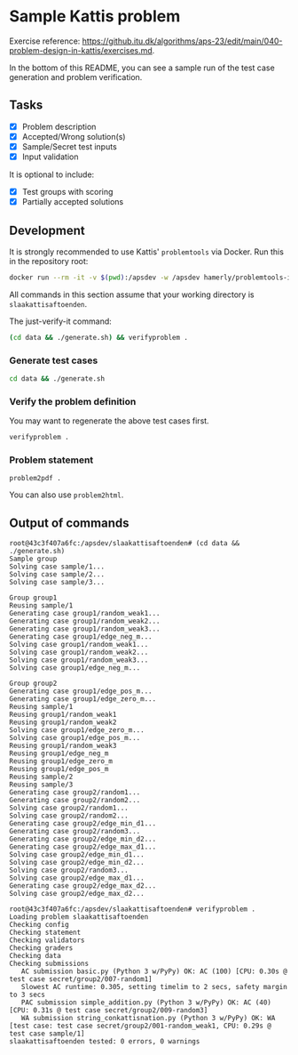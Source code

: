 # Sample Kattis problem

Exercise reference: <https://github.itu.dk/algorithms/aps-23/edit/main/040-problem-design-in-kattis/exercises.md>.

In the bottom of this README, you can see a sample run of the test case generation and problem verification.

## Tasks

- [x] Problem description
- [x] Accepted/Wrong solution(s)
- [x] Sample/Secret test inputs
- [x] Input validation

It is optional to include:

- [x] Test groups with scoring
- [x] Partially accepted solutions

## Development

It is strongly recommended to use Kattis' `problemtools` via Docker. Run this in the repository root:

```sh
docker run --rm -it -v $(pwd):/apsdev -w /apsdev hamerly/problemtools-icpc
```

All commands in this section assume that your working directory is `slaakattisaftoenden`.

The just-verify-it command:

```sh
(cd data && ./generate.sh) && verifyproblem .
```

### Generate test cases

```sh
cd data && ./generate.sh
```

### Verify the problem definition

You may want to regenerate the above test cases first.

```sh
verifyproblem .
```

### Problem statement

```
problem2pdf .
```

You can also use `problem2html`.

## Output of commands

```
root@43c3f407a6fc:/apsdev/slaakattisaftoenden# (cd data && ./generate.sh)
Sample group
Solving case sample/1...
Solving case sample/2...
Solving case sample/3...

Group group1
Reusing sample/1
Generating case group1/random_weak1...
Generating case group1/random_weak2...
Generating case group1/random_weak3...
Generating case group1/edge_neg_m...
Solving case group1/random_weak1...
Solving case group1/random_weak2...
Solving case group1/random_weak3...
Solving case group1/edge_neg_m...

Group group2
Generating case group1/edge_pos_m...
Generating case group1/edge_zero_m...
Reusing sample/1
Reusing group1/random_weak1
Reusing group1/random_weak2
Solving case group1/edge_zero_m...
Solving case group1/edge_pos_m...
Reusing group1/random_weak3
Reusing group1/edge_neg_m
Reusing group1/edge_zero_m
Reusing group1/edge_pos_m
Reusing sample/2
Reusing sample/3
Generating case group2/random1...
Generating case group2/random2...
Solving case group2/random1...
Solving case group2/random2...
Generating case group2/edge_min_d1...
Generating case group2/random3...
Generating case group2/edge_min_d2...
Generating case group2/edge_max_d1...
Solving case group2/edge_min_d1...
Solving case group2/edge_min_d2...
Solving case group2/random3...
Solving case group2/edge_max_d1...
Generating case group2/edge_max_d2...
Solving case group2/edge_max_d2...

root@43c3f407a6fc:/apsdev/slaakattisaftoenden# verifyproblem .
Loading problem slaakattisaftoenden
Checking config
Checking statement
Checking validators
Checking graders
Checking data
Checking submissions
   AC submission basic.py (Python 3 w/PyPy) OK: AC (100) [CPU: 0.30s @ test case secret/group2/007-random1]
   Slowest AC runtime: 0.305, setting timelim to 2 secs, safety margin to 3 secs
   PAC submission simple_addition.py (Python 3 w/PyPy) OK: AC (40) [CPU: 0.31s @ test case secret/group2/009-random3]
   WA submission string_conkattisnation.py (Python 3 w/PyPy) OK: WA [test case: test case secret/group2/001-random_weak1, CPU: 0.29s @ test case sample/1]
slaakattisaftoenden tested: 0 errors, 0 warnings
```
